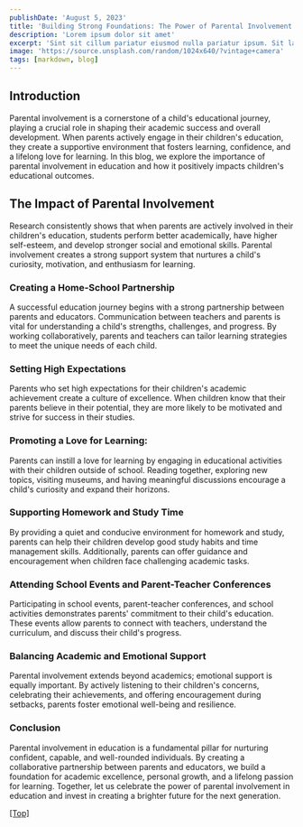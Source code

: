 ```yaml
---
publishDate: 'August 5, 2023'
title: 'Building Strong Foundations: The Power of Parental Involvement in Education'
description: 'Lorem ipsum dolor sit amet'
excerpt: 'Sint sit cillum pariatur eiusmod nulla pariatur ipsum. Sit laborum anim qui mollit tempor pariatur nisi minim dolor. Aliquip et adipisicing sit sit fugiat'
image: 'https://source.unsplash.com/random/1024x640/?vintage+camera'
tags: [markdown, blog]
---
```


## <a name="Headings"></a>Introduction

Parental involvement is a cornerstone of a child's educational journey, playing a crucial role in shaping their academic success and overall development. When parents actively engage in their children's education, they create a supportive environment that fosters learning, confidence, and a lifelong love for learning. In this blog, we explore the importance of parental involvement in education and how it positively impacts children's educational outcomes.

## The Impact of Parental Involvement

Research consistently shows that when parents are actively involved in their children's education, students perform better academically, have higher self-esteem, and develop stronger social and emotional skills. Parental involvement creates a strong support system that nurtures a child's curiosity, motivation, and enthusiasm for learning.

### Creating a Home-School Partnership

A successful education journey begins with a strong partnership between parents and educators. Communication between teachers and parents is vital for understanding a child's strengths, challenges, and progress. By working collaboratively, parents and teachers can tailor learning strategies to meet the unique needs of each child.

### Setting High Expectations

Parents who set high expectations for their children's academic achievement create a culture of excellence. When children know that their parents believe in their potential, they are more likely to be motivated and strive for success in their studies.

### Promoting a Love for Learning:

Parents can instill a love for learning by engaging in educational activities with their children outside of school. Reading together, exploring new topics, visiting museums, and having meaningful discussions encourage a child's curiosity and expand their horizons.

### Supporting Homework and Study Time

By providing a quiet and conducive environment for homework and study, parents can help their children develop good study habits and time management skills. Additionally, parents can offer guidance and encouragement when children face challenging academic tasks.

### Attending School Events and Parent-Teacher Conferences

Participating in school events, parent-teacher conferences, and school activities demonstrates parents' commitment to their child's education. These events allow parents to connect with teachers, understand the curriculum, and discuss their child's progress.

### Balancing Academic and Emotional Support

Parental involvement extends beyond academics; emotional support is equally important. By actively listening to their children's concerns, celebrating their achievements, and offering encouragement during setbacks, parents foster emotional well-being and resilience.

### Conclusion

Parental involvement in education is a fundamental pillar for nurturing confident, capable, and well-rounded individuals. By creating a collaborative partnership between parents and educators, we build a foundation for academic excellence, personal growth, and a lifelong passion for learning. Together, let us celebrate the power of parental involvement in education and invest in creating a brighter future for the next generation.

[[Top]](#top)
